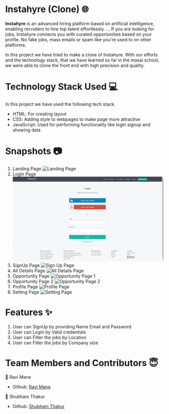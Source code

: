 # Instahyre (Clone) 🌐
**Instahyre** is an advanced hiring platform based on artificial intelligence, enabling recruiters to hire top talent effortlessly. ... If you are looking for jobs, Instahyre connects you with curated opportunities based on your profile. No fake jobs, mass emails or spam like you're used to on other platforms. 

In this project we have tried to make a clone of Instahyre. With our efforts and the technology stack, that we have learned so far in the masai school, we were able to clone the front end with high precision and quality.

# Technology Stack Used 💻
In this project we have used the following tech stack.

- HTML: For creating layout
- CSS: Adding style to webpages to make page more attractive
- JavaScript: Used for performing functionality like login signup and showing data

# Snapshots 📷

1. Landing Page
![Landing Page](C\Login.jpeg)
2. Login Page
![Login Page](https://github.com/ShubhamThakur139/InstahyreClone/blob/master/READMEimages/LogInPage.png)
3. SignUp Page
![Sign Up Page](C:\Users\DELL\Downloads\Login.jpeg)
4. All Details Page
![All Details Page](C:\Users\DELL\Downloads\Login.jpeg)
5. Opportunity Page
![Opportunity Page 1](C:\Users\DELL\Downloads\Login.jpeg)
6. Opportunity Page 2
![Opportunity Page 2](C:\Users\DELL\Downloads\Login.jpeg)
7. Profile Page
![Profile Page](C:\Users\DELL\Downloads\Login.jpeg)
8. Setting Page
![Setting Page](C:\Users\DELL\Downloads\Login.jpeg)

# Features ✨
1. User can SignUp by providing Name Email and Password
2. User can Login by Valid credentials
3. User can Filter the jobs by Location 
4. User can Filter the jobs by Company size

# Team Members and Contributors 😇
👤 Ravi Mane
- Github: [Ravi Mane](https://github.com/meravimane)

👤 Shubham Thakur
- Github: [Shubham Thakur](https://github.com/ShubhamThakur139)
